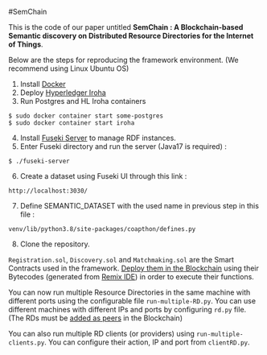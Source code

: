 #SemChain

This is the code of our paper untitled **SemChain : A Blockchain-based Semantic discovery on Distributed Resource Directories for the Internet of Things**.

Below are the steps for reproducing the framework environment.
(We recommend using Linux Ubuntu OS)

1. Install [Docker](https://docs.docker.com/get-docker/)
2. Deploy [Hyperledger Iroha](https://iroha.readthedocs.io/en/develop/getting_started/index.html)
3. Run Postgres and HL Iroha containers
```
$ sudo docker container start some-postgres
$ sudo docker container start iroha
```
4. Install [Fuseki Server](https://jena.apache.org/download/index.cgi) to manage RDF instances.
5. Enter Fuseki directory and run the server (Java17 is required) :
```
$ ./fuseki-server
```
6. Create a dataset using Fuseki UI through this link  :
```
http://localhost:3030/
```
7. Define SEMANTIC_DATASET with the used name in previous step in this file :
```
venv/lib/python3.8/site-packages/coapthon/defines.py
```

8. Clone the repository.

`Registration.sol`, `Discovery.sol` and `Matchmaking.sol` are the Smart Contracts used in the framework. [Deploy them in the Blockchain](https://iroha.readthedocs.io/en/develop/develop/api/commands.html#call-engine) using their Bytecodes (generated from [Remix IDE](https://remix.ethereum.org/)) in order to execute their functions.

You can now run multiple Resource Directories in the same machine with different ports using the configurable file `run-multiple-RD.py`.
You can use different machines with different IPs and ports by configuring `rd.py` file. (The RDs must be [added as peers](https://iroha.readthedocs.io/en/develop/develop/api/commands.html#add-peer) in the Blockchain)

You can also run multiple RD clients (or providers) using `run-multiple-clients.py`. You can configure their action, IP and port from `clientRD.py`.

